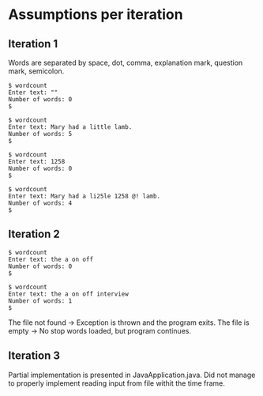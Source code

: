 # Assumptions per iteration

## Iteration 1

Words are separated by space, dot, comma, explanation mark, question mark, semicolon.
```shell
$ wordcount
Enter text: ""
Number of words: 0
$
```

```shell
$ wordcount
Enter text: Mary had a little lamb.
Number of words: 5
$
```

```shell
$ wordcount
Enter text: 1258
Number of words: 0
$
```

```shell
$ wordcount
Enter text: Mary had a li25le 1258 @! lamb. 
Number of words: 4
$
```

## Iteration 2
```shell
$ wordcount
Enter text: the a on off
Number of words: 0
$
```

```shell
$ wordcount
Enter text: the a on off interview
Number of words: 1
$
```

The file not found -> Exception is thrown and the program exits.
The file is empty -> No stop words loaded, but program continues.

## Iteration 3
Partial implementation is presented in JavaApplication.java. Did not manage to properly implement reading input from file withit the time frame.